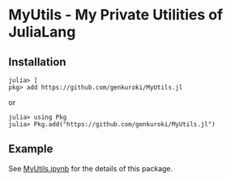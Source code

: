 # MyUtils - My Private Utilities of JuliaLang

<!--
[![Stable](https://img.shields.io/badge/docs-stable-blue.svg)](https://genkuroki.github.io/MyUtils.jl/stable)
[![Dev](https://img.shields.io/badge/docs-dev-blue.svg)](https://genkuroki.github.io/MyUtils.jl/dev)
[![Build Status](https://travis-ci.com/genkuroki/MyUtils.jl.svg?branch=master)](https://travis-ci.com/genkuroki/MyUtils.jl)
-->

## Installation

```
julia> ]
pkg> add https://github.com/genkuroki/MyUtils.jl
```

or

```
julia> using Pkg
julia> Pkg.add("https://github.com/genkuroki/MyUtils.jl")
```

## Example

See [MyUtils.ipynb](https://github.com/genkuroki/MyUtils.jl/blob/main/MyUtils.ipynb) for the details of this package.
